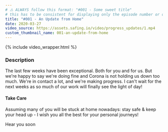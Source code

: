 ```yaml
---
# ⚠️ ALWAYS follow this format: "#001 - Some sweet title"
# this has to be consistent for displaying only the episode number or only the title
title: "#001 - An Update from Home"
date: 2020-03-27
video_source: https://assets.safing.io/video/progress_updates/1.mp4
custom_thumbnail_name: 001-an-update-from-home
---
```


{% include video_wrapper.html %}

### Description

The last few weeks have been exceptional. Both for you and for us. But we're happy to say we're doing fine and Corona is not holding us down too much. We're in contact a lot, and we're making progress. I can't wait for the next weeks as so much of our work will finally see the light of day!

#### Take Care

Assuming many of you will be stuck at home nowadays: stay safe & keep your head up - I wish you all the best for your personal journeys!

Hear you soon

